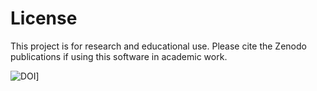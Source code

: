  # License

This project is for research and educational use. Please cite the Zenodo publications if using this software in academic work.

![DOI](https://zenodo.org/badge/DOI/10.5281/zenodo.16900967.svg)]

